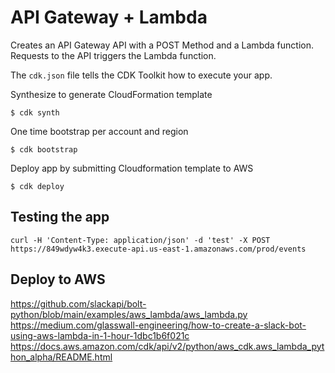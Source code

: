 
# API Gateway + Lambda

Creates an API Gateway API with a POST Method and a Lambda function. Requests to the API triggers the Lambda function.

The `cdk.json` file tells the CDK Toolkit how to execute your app.

Synthesize to generate CloudFormation template 

```
$ cdk synth
```

One time bootstrap per account and region
```
$ cdk bootstrap 
```

Deploy app by submitting Cloudformation template to AWS
```
$ cdk deploy
```

## Testing the app

```
curl -H 'Content-Type: application/json' -d 'test' -X POST https://849wdyw4k3.execute-api.us-east-1.amazonaws.com/prod/events
```


## Deploy to AWS
https://github.com/slackapi/bolt-python/blob/main/examples/aws_lambda/aws_lambda.py
https://medium.com/glasswall-engineering/how-to-create-a-slack-bot-using-aws-lambda-in-1-hour-1dbc1b6f021c
https://docs.aws.amazon.com/cdk/api/v2/python/aws_cdk.aws_lambda_python_alpha/README.html   